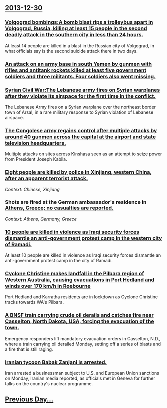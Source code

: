 ## [2013-12-30](/news/2013/12/30/index.md)

### [Volgograd bombings:A bomb blast rips a trolleybus apart in Volgograd, Russia, killing at least 15 people in the second deadly attack in the southern city in less than 24 hours. ](/news/2013/12/30/volgograd-bombings-pa-bomb-blast-rips-a-trolleybus-apart-in-volgograd-russia-killing-at-least-15-people-in-the-second-deadly-attack-in-the.md)
At least 14 people are killed in a blast in the Russian city of Volgograd, in what officials say is the second suicide attack there in two days.

### [An attack on an army base in south Yemen by gunmen with rifles and antitank rockets killed at least five government soldiers and three militants. Four soldiers also went missing. ](/news/2013/12/30/an-attack-on-an-army-base-in-south-yemen-by-gunmen-with-rifles-and-antitank-rockets-killed-at-least-five-government-soldiers-and-three-milit.md)
### [Syrian Civil War:The Lebanese army fires on Syrian warplanes after they violate its airspace for the first time in the conflict. ](/news/2013/12/30/syrian-civil-war-pthe-lebanese-army-fires-on-syrian-warplanes-after-they-violate-its-airspace-for-the-first-time-in-the-conflict.md)
The Lebanese Army fires on a Syrian warplane over the northeast border town of Arsal, in a rare military response to Syrian violation of Lebanese airspace.

### [The Congolese army regains control after multiple attacks by around 40 gunmen across the capital at the airport and state television headquarters. ](/news/2013/12/30/the-congolese-army-regains-control-after-multiple-attacks-by-around-40-gunmen-across-the-capital-at-the-airport-and-state-television-headqua.md)
Multiple attacks on sites across Kinshasa seen as an attempt to seize power from President Joseph Kabila.

### [Eight people are killed by police in Xinjiang, western China, after an apparent terrorist attack. ](/news/2013/12/30/eight-people-are-killed-by-police-in-xinjiang-western-china-after-an-apparent-terrorist-attack.md)
_Context: Chinese, Xinjiang_

### [Shots are fired at the German ambassador's residence in Athens, Greece; no casualties are reported. ](/news/2013/12/30/shots-are-fired-at-the-german-ambassador-s-residence-in-athens-greece-no-casualties-are-reported.md)
_Context: Athens, Germany, Greece_

### [10 people are killed in violence as Iraqi security forces dismantle an anti-government protest camp in the western city of Ramadi. ](/news/2013/12/30/10-people-are-killed-in-violence-as-iraqi-security-forces-dismantle-an-anti-government-protest-camp-in-the-western-city-of-ramadi.md)
At least 10 people are killed in violence as Iraqi security forces dismantle an anti-government protest camp in the city of Ramadi.

### [Cyclone Christine makes landfall in the Pilbara region of Western Australia, causing evacuations in Port Hedland and winds over 170 km/h in Roebourne ](/news/2013/12/30/cyclone-christine-makes-landfall-in-the-pilbara-region-of-western-australia-causing-evacuations-in-port-hedland-and-winds-over-170-km-h-in.md)
Port Hedland and Karratha residents are in lockdown as Cyclone Christine tracks towards WA&#039;s Pilbara.

### [A BNSF train carrying crude oil derails and catches fire near Casselton, North Dakota, USA, forcing the evacuation of the town. ](/news/2013/12/30/a-bnsf-train-carrying-crude-oil-derails-and-catches-fire-near-casselton-north-dakota-usa-forcing-the-evacuation-of-the-town.md)
Emergency responders lift mandatory evacuation orders in Casselton, N.D., where a train carrying oil derailed Monday, setting off a series of blasts and a fire that is still raging. 

### [Iranian tycoon Babak Zanjani is arrested. ](/news/2013/12/30/iranian-tycoon-babak-zanjani-is-arrested.md)
Iran arrested a businessman subject to U.S. and European Union sanctions on Monday, Iranian media reported, as officials met in Geneva for further talks on the country&#39;s nuclear programme.

## [Previous Day...](/news/2013/12/29/index.md)

